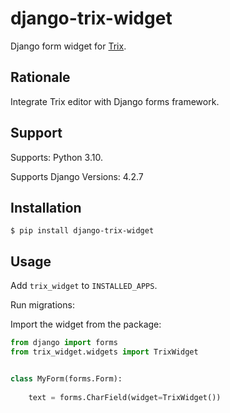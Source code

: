 # django-trix-widget

Django form widget for [Trix](https://trix-editor.org/).

## Rationale

Integrate Trix editor with Django forms framework.

## Support

Supports: Python 3.10.

Supports Django Versions: 4.2.7

## Installation

```shell
$ pip install django-trix-widget
```

## Usage

Add `trix_widget` to `INSTALLED_APPS`.

Run migrations:

Import the widget from the package:

```python
from django import forms
from trix_widget.widgets import TrixWidget


class MyForm(forms.Form):
    
    text = forms.CharField(widget=TrixWidget())


```